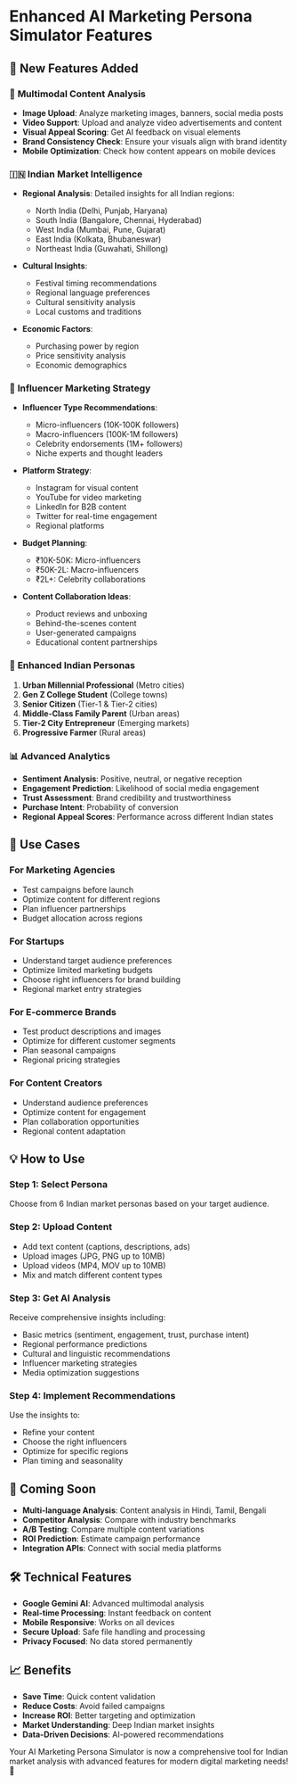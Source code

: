 # Enhanced AI Marketing Persona Simulator Features

## 🚀 New Features Added

### 📸 **Multimodal Content Analysis**
- **Image Upload**: Analyze marketing images, banners, social media posts
- **Video Support**: Upload and analyze video advertisements and content
- **Visual Appeal Scoring**: Get AI feedback on visual elements
- **Brand Consistency Check**: Ensure your visuals align with brand identity
- **Mobile Optimization**: Check how content appears on mobile devices

### 🇮🇳 **Indian Market Intelligence**
- **Regional Analysis**: Detailed insights for all Indian regions:
  - North India (Delhi, Punjab, Haryana)
  - South India (Bangalore, Chennai, Hyderabad)
  - West India (Mumbai, Pune, Gujarat)
  - East India (Kolkata, Bhubaneswar)
  - Northeast India (Guwahati, Shillong)

- **Cultural Insights**: 
  - Festival timing recommendations
  - Regional language preferences
  - Cultural sensitivity analysis
  - Local customs and traditions

- **Economic Factors**:
  - Purchasing power by region
  - Price sensitivity analysis
  - Economic demographics

### 🌟 **Influencer Marketing Strategy**
- **Influencer Type Recommendations**:
  - Micro-influencers (10K-100K followers)
  - Macro-influencers (100K-1M followers)
  - Celebrity endorsements (1M+ followers)
  - Niche experts and thought leaders

- **Platform Strategy**:
  - Instagram for visual content
  - YouTube for video marketing
  - LinkedIn for B2B content
  - Twitter for real-time engagement
  - Regional platforms

- **Budget Planning**:
  - ₹10K-50K: Micro-influencers
  - ₹50K-2L: Macro-influencers
  - ₹2L+: Celebrity collaborations

- **Content Collaboration Ideas**:
  - Product reviews and unboxing
  - Behind-the-scenes content
  - User-generated campaigns
  - Educational content partnerships

### 👥 **Enhanced Indian Personas**
1. **Urban Millennial Professional** (Metro cities)
2. **Gen Z College Student** (College towns)
3. **Senior Citizen** (Tier-1 & Tier-2 cities)
4. **Middle-Class Family Parent** (Urban areas)
5. **Tier-2 City Entrepreneur** (Emerging markets)
6. **Progressive Farmer** (Rural areas)

### 📊 **Advanced Analytics**
- **Sentiment Analysis**: Positive, neutral, or negative reception
- **Engagement Prediction**: Likelihood of social media engagement
- **Trust Assessment**: Brand credibility and trustworthiness
- **Purchase Intent**: Probability of conversion
- **Regional Appeal Scores**: Performance across different Indian states

## 🎯 **Use Cases**

### **For Marketing Agencies**
- Test campaigns before launch
- Optimize content for different regions
- Plan influencer partnerships
- Budget allocation across regions

### **For Startups**
- Understand target audience preferences
- Optimize limited marketing budgets
- Choose right influencers for brand building
- Regional market entry strategies

### **For E-commerce Brands**
- Test product descriptions and images
- Optimize for different customer segments
- Plan seasonal campaigns
- Regional pricing strategies

### **For Content Creators**
- Understand audience preferences
- Optimize content for engagement
- Plan collaboration opportunities
- Regional content adaptation

## 💡 **How to Use**

### **Step 1: Select Persona**
Choose from 6 Indian market personas based on your target audience.

### **Step 2: Upload Content**
- Add text content (captions, descriptions, ads)
- Upload images (JPG, PNG up to 10MB)
- Upload videos (MP4, MOV up to 10MB)
- Mix and match different content types

### **Step 3: Get AI Analysis**
Receive comprehensive insights including:
- Basic metrics (sentiment, engagement, trust, purchase intent)
- Regional performance predictions
- Cultural and linguistic recommendations
- Influencer marketing strategies
- Media optimization suggestions

### **Step 4: Implement Recommendations**
Use the insights to:
- Refine your content
- Choose the right influencers
- Optimize for specific regions
- Plan timing and seasonality

## 🔮 **Coming Soon**
- **Multi-language Analysis**: Content analysis in Hindi, Tamil, Bengali
- **Competitor Analysis**: Compare with industry benchmarks
- **A/B Testing**: Compare multiple content variations
- **ROI Prediction**: Estimate campaign performance
- **Integration APIs**: Connect with social media platforms

## 🛠️ **Technical Features**
- **Google Gemini AI**: Advanced multimodal analysis
- **Real-time Processing**: Instant feedback on content
- **Mobile Responsive**: Works on all devices
- **Secure Upload**: Safe file handling and processing
- **Privacy Focused**: No data stored permanently

## 📈 **Benefits**
- **Save Time**: Quick content validation
- **Reduce Costs**: Avoid failed campaigns
- **Increase ROI**: Better targeting and optimization
- **Market Understanding**: Deep Indian market insights
- **Data-Driven Decisions**: AI-powered recommendations

Your AI Marketing Persona Simulator is now a comprehensive tool for Indian market analysis with advanced features for modern digital marketing needs! 🚀
